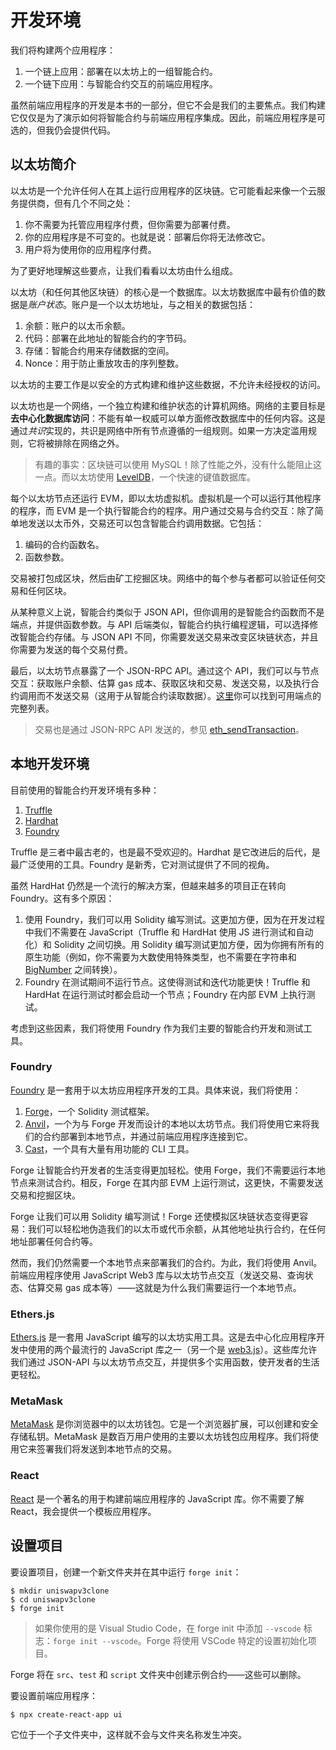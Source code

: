 # 开发环境

我们将构建两个应用程序：

1. 一个链上应用：部署在以太坊上的一组智能合约。
2. 一个链下应用：与智能合约交互的前端应用程序。

虽然前端应用程序的开发是本书的一部分，但它不会是我们的主要焦点。我们构建它仅仅是为了演示如何将智能合约与前端应用程序集成。因此，前端应用程序是可选的，但我仍会提供代码。

## 以太坊简介

以太坊是一个允许任何人在其上运行应用程序的区块链。它可能看起来像一个云服务提供商，但有几个不同之处：
1. 你不需要为托管应用程序付费，但你需要为部署付费。
2. 你的应用程序是不可变的。也就是说：部署后你将无法修改它。
3. 用户将为使用你的应用程序付费。

为了更好地理解这些要点，让我们看看以太坊由什么组成。

以太坊（和任何其他区块链）的核心是一个数据库。以太坊数据库中最有价值的数据是*账户状态*。账户是一个以太坊地址，与之相关的数据包括：

1. 余额：账户的以太币余额。
2. 代码：部署在此地址的智能合约的字节码。
3. 存储：智能合约用来存储数据的空间。
4. Nonce：用于防止重放攻击的序列整数。

以太坊的主要工作是以安全的方式构建和维护这些数据，不允许未经授权的访问。

以太坊也是一个网络，一个独立构建和维护状态的计算机网络。网络的主要目标是**去中心化数据库访问**：不能有单一权威可以单方面修改数据库中的任何内容。这是通过*共识*实现的，共识是网络中所有节点遵循的一组规则。如果一方决定滥用规则，它将被排除在网络之外。

> 有趣的事实：区块链可以使用 MySQL！除了性能之外，没有什么能阻止这一点。而以太坊使用 [LevelDB](https://github.com/google/leveldb)，一个快速的键值数据库。

每个以太坊节点还运行 EVM，即以太坊虚拟机。虚拟机是一个可以运行其他程序的程序，而 EVM 是一个执行智能合约的程序。用户通过交易与合约交互：除了简单地发送以太币外，交易还可以包含智能合约调用数据。它包括：

1. 编码的合约函数名。
2. 函数参数。

交易被打包成区块，然后由矿工挖掘区块。网络中的每个参与者都可以验证任何交易和任何区块。

从某种意义上说，智能合约类似于 JSON API，但你调用的是智能合约函数而不是端点，并提供函数参数。与 API 后端类似，智能合约执行编程逻辑，可以选择修改智能合约存储。与 JSON API 不同，你需要发送交易来改变区块链状态，并且你需要为发送的每个交易付费。

最后，以太坊节点暴露了一个 JSON-RPC API。通过这个 API，我们可以与节点交互：获取账户余额、估算 gas 成本、获取区块和交易、发送交易，以及执行合约调用而不发送交易（这用于从智能合约读取数据）。[这里](https://eth.wiki/json-rpc/API)你可以找到可用端点的完整列表。

> 交易也是通过 JSON-RPC API 发送的，参见 [eth_sendTransaction](https://ethereum.org/en/developers/docs/apis/json-rpc/#eth_sendtransaction)。

## 本地开发环境

目前使用的智能合约开发环境有多种：
1. [Truffle](https://trufflesuite.com)
2. [Hardhat](https://hardhat.org)
3. [Foundry](https://github.com/foundry-rs/foundry)

Truffle 是三者中最古老的，也是最不受欢迎的。Hardhat 是它改进后的后代，是最广泛使用的工具。Foundry 是新秀，它对测试提供了不同的视角。

虽然 HardHat 仍然是一个流行的解决方案，但越来越多的项目正在转向 Foundry。这有多个原因：
1. 使用 Foundry，我们可以用 Solidity 编写测试。这更加方便，因为在开发过程中我们不需要在 JavaScript（Truffle 和 HardHat 使用 JS 进行测试和自动化）和 Solidity 之间切换。用 Solidity 编写测试更加方便，因为你拥有所有的原生功能（例如，你不需要为大数使用特殊类型，也不需要在字符串和 [BigNumber](https://docs.ethers.io/v5/api/utils/bignumber/) 之间转换）。
2. Foundry 在测试期间不运行节点。这使得测试和迭代功能更快！Truffle 和 HardHat 在运行测试时都会启动一个节点；Foundry 在内部 EVM 上执行测试。

考虑到这些因素，我们将使用 Foundry 作为我们主要的智能合约开发和测试工具。

### Foundry

[Foundry](https://github.com/foundry-rs/foundry) 是一套用于以太坊应用程序开发的工具。具体来说，我们将使用：
1. [Forge](https://github.com/foundry-rs/foundry/tree/master/forge)，一个 Solidity 测试框架。
2. [Anvil](https://github.com/foundry-rs/foundry/tree/master/anvil)，一个为与 Forge 开发而设计的本地以太坊节点。我们将使用它来将我们的合约部署到本地节点，并通过前端应用程序连接到它。
3. [Cast](https://github.com/foundry-rs/foundry/tree/master/cast)，一个具有大量有用功能的 CLI 工具。

Forge 让智能合约开发者的生活变得更加轻松。使用 Forge，我们不需要运行本地节点来测试合约。相反，Forge 在其内部 EVM 上运行测试，这更快，不需要发送交易和挖掘区块。

Forge 让我们可以用 Solidity 编写测试！Forge 还使模拟区块链状态变得更容易：我们可以轻松地伪造我们的以太币或代币余额，从其他地址执行合约，在任何地址部署任何合约等。

然而，我们仍然需要一个本地节点来部署我们的合约。为此，我们将使用 Anvil。前端应用程序使用 JavaScript Web3 库与以太坊节点交互（发送交易、查询状态、估算交易 gas 成本等）——这就是为什么我们需要运行一个本地节点。

### Ethers.js

[Ethers.js](https://github.com/ethers-io/ethers.js/) 是一套用 JavaScript 编写的以太坊实用工具。这是去中心化应用程序开发中使用的两个最流行的 JavaScript 库之一（另一个是 [web3.js](https://github.com/ChainSafe/web3.js)）。这些库允许我们通过 JSON-API 与以太坊节点交互，并提供多个实用函数，使开发者的生活更轻松。

### MetaMask

[MetaMask](https://metamask.io/) 是你浏览器中的以太坊钱包。它是一个浏览器扩展，可以创建和安全存储私钥。MetaMask 是数百万用户使用的主要以太坊钱包应用程序。我们将使用它来签署我们将发送到本地节点的交易。

### React

[React](https://reactjs.org/) 是一个著名的用于构建前端应用程序的 JavaScript 库。你不需要了解 React，我会提供一个模板应用程序。

## 设置项目

要设置项目，创建一个新文件夹并在其中运行 `forge init`：
```shell
$ mkdir uniswapv3clone
$ cd uniswapv3clone
$ forge init
  ```

> 如果你使用的是 Visual Studio Code，在 forge init 中添加 `--vscode` 标志：`forge init --vscode`。Forge 将使用 VSCode 特定的设置初始化项目。

Forge 将在 `src`、`test` 和 `script` 文件夹中创建示例合约——这些可以删除。

要设置前端应用程序： 
```shell
$ npx create-react-app ui
```

它位于一个子文件夹中，这样就不会与文件夹名称发生冲突。

